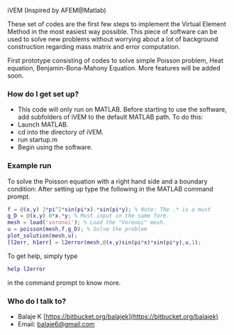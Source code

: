 iVEM (Inspired by AFEM@Matlab)

These set of codes are the first few steps to implement the Virtual Element Method in the most easiest way possible.
This piece of software can be used to solve new problems without worrying about a lot of background construction regarding
mass matrix and error computation.

First prototype consisting of codes to solve simple Poisson problem, Heat equation, Benjamin-Bona-Mahony Equation.
More features will be added soon.

### How do I get set up? ###

* This code will only run on MATLAB. Before starting to use the software, add subfolders of iVEM to the default MATLAB path. To do this:
* Launch MATLAB.
* cd into the directory of iVEM.
* run startup.m
* Begin using the software.

### Example run ###
To solve the Poisson equation with a right hand side and a boundary condition:
After setting up type the following in the MATLAB command prompt.
```Matlab
f = @(x,y) 2*pi^2*sin(pi*x).*sin(pi*y); % Note: The .* is a must
g_D = @(x,y) 0*x.*y; % Must input in the same form.
mesh = load('voronoi'); % Load the "Voronoi" mesh.
u = poisson(mesh,f,g_D); % Solve the problem
plot_solution(mesh,u);
[l2err, h1err] = l2error(mesh,@(x,y)sin(pi*x)*sin(pi*y),u,1);
```
To get help, simply type
```Matlab
help l2error
```
in the command prompt to know more.

### Who do I talk to? ###
* Balaje K [https://bitbucket.org/balajek](https://bitbucket.org/balajek)
* Email: [balaje6@gmail.com](mailto:balaje6@gmail.com)
